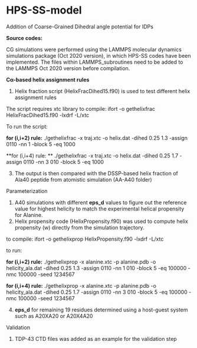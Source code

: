# HPS-SS-model

Addition of Coarse-Grained Dihedral angle potential for IDPs

**Source codes:**

CG simulations were performed using the LAMMPS molecular dynamics simulations package (Oct 2020 version), in which HPS-SS codes have been implemented.
The files within LAMMPS_subroutines need to be added to the LAMMPS Oct 2020 version before compilation.

**Cα-based helix assignment rules**

1) Helix fraction script (HelixFracDihed15.f90) is used to test different helix assignment rules

The script requires xtc library to compile:
ifort -o gethelixfrac HelixFracDihed15.f90 -lxdrf -L/xtc

To run the script:

**for (i,i+2) rule:** ./gethelixfrac -x traj.xtc -o helix.dat -dihed 0.25 1.3 -assign 0110 -nn 1 -block 5 -eq 1000

**for (i,i+4) rule: ** ./gethelixfrac -x traj.xtc -o helix.dat -dihed 0.25 1.7 -assign 0110 -nn 3 010 -block 5 -eq 1000

3) The output is then compared with the DSSP-based helix fraction of Ala40 peptide from atomistic simulation (AA-A40 folder)

Parameterization
1) A40 simulations with different **eps_d** values to figure out the reference value for highest helicity to match the experimental helical propensity for Alanine.
2) Helix propensity code (HelixPropensity.f90) was used to compute helix propensity (w) directly from the simulation trajectory.

to compile: ifort -o gethelixprop HelixPropensity.f90 -lxdrf -L/xtc


to run: 

**for (i,i+2) rule:** ./gethelixprop -x alanine.xtc -p alanine.pdb -o helicity_ala.dat -dihed 0.25 1.3 -assign 0110 -nn 1 010 -block 5 -eq 100000 -nmc 100000 -seed 1234567

**for (i,i+4) rule:** ./gethelixprop -x alanine.xtc -p alanine.pdb -o helicity_ala.dat -dihed 0.25 1.7 -assign 0110 -nn 3 010 -block 5 -eq 100000 -nmc 100000 -seed 1234567

4) **eps_d** for remaining 19 residues determined using a host-guest system such as A20XA20 or A20X4A20

Validation
1) TDP-43 CTD files was added as an example for the validation step
